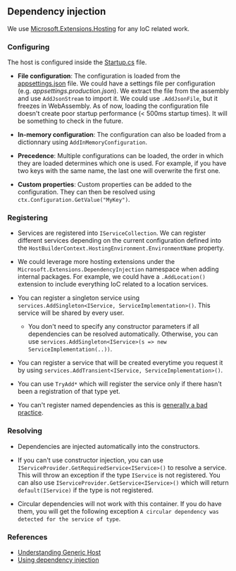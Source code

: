 ﻿## Dependency injection

We use [Microsoft.Extensions.Hosting](https://www.nuget.org/packages/Microsoft.Extensions.Hosting) for any IoC related work.

### Configuring

The host is configured inside the [Startup.cs](src/ApplicationTemplate.Shared/Startup.cs) file.

- **File configuration**: The configuration is loaded from the [appsettings.json](src/ApplicationTemplate.Shared/appsettings.json) file. We could have a settings file per configuration (e.g. _appsettings.production.json_).
We extract the file from the assembly and use `AddJsonStream` to import it. 
We could use `.AddJsonFile`, but it freezes in WebAssembly.
As of now, loading the configuration file doesn't create poor startup performance (< 500ms startup times). It will be something to check in the future.

- **In-memory configuration**: The configuration can also be loaded from a dictionnary using `AddInMemoryConfiguration`.

- **Precedence**: Multiple configurations can be loaded, the order in which they are loaded determines which one is used.
For example, if you have two keys with the same name, the last one will overwrite the first one.

- **Custom properties**: Custom properties can be added to the configuration. They can then be resolved using `ctx.Configuration.GetValue("MyKey")`.

### Registering

- Services are registered into `IServiceCollection`. We can register different services depending on the current configuration defined into the `HostBuilderContext.HostingEnvironment.EnvironmentName` property. 

- We could leverage more hosting extensions under the `Microsoft.Extensions.DependencyInjection` namespace when adding internal packages.
For example, we could have a `.AddLocation()` extension to include everything IoC related to a location services.

- You can register a singleton service using `services.AddSingleton<IService, ServiceImplementation>()`. This service will be shared by every user.

  - You don't need to specify any constructor parameters if all dependencies can be resolved automatically. Otherwise, you can use `services.AddSingleton<IService>(s => new ServiceImplementation(..))`.

- You can register a service that will be created everytime you request it by using `services.AddTransient<IService, ServiceImplementation>()`. 

- You can use `TryAdd*` which will register the service only if there hasn't been a registration of that type yet.

- You can't register named dependencies as this is [generally a bad practice](https://stackoverflow.com/questions/46476112/dependency-injection-of-multiple-instances-of-same-type-in-asp-net-core-2).

### Resolving

- Dependencies are injected automatically into the constructors.

- If you can't use constructor injection, you can use `IServiceProvider.GetRequiredService<IService>()` to resolve a service.
This will throw an exception if the type `IService` is not registered.
You can also use `IServiceProvider.GetService<IService>()` which will return `default(IService)` if the type is not registered.

- Circular dependencies will not work with this container. If you do have them, you will get the following exception `A circular dependency was detected for the service of type`.

### References

- [Understanding Generic Host](https://docs.microsoft.com/en-us/aspnet/core/fundamentals/host/generic-host?view=aspnetcore-3.0)
- [Using dependency injection](https://docs.microsoft.com/en-us/aspnet/core/fundamentals/dependency-injection?view=aspnetcore-3.0)
